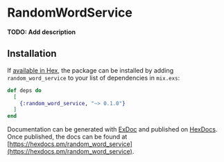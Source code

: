 # RandomWordService

**TODO: Add description**

## Installation

If [available in Hex](https://hex.pm/docs/publish), the package can be installed
by adding `random_word_service` to your list of dependencies in `mix.exs`:

```elixir
def deps do
  [
    {:random_word_service, "~> 0.1.0"}
  ]
end
```

Documentation can be generated with [ExDoc](https://github.com/elixir-lang/ex_doc)
and published on [HexDocs](https://hexdocs.pm). Once published, the docs can
be found at [https://hexdocs.pm/random_word_service](https://hexdocs.pm/random_word_service).

